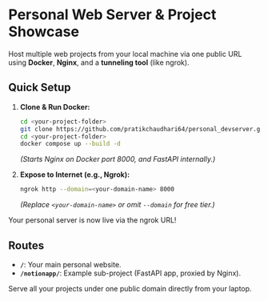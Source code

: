 # Personal Web Server & Project Showcase

Host multiple web projects from your local machine via one public URL using **Docker**, **Nginx**, and a **tunneling tool** (like ngrok).

## Quick Setup

1.  **Clone & Run Docker:**
    ```bash
    cd <your-project-folder>
    git clone https://github.com/pratikchaudhari64/personal_devserver.git
    cd <your-project-folder>
    docker compose up --build -d
    ```
    *(Starts Nginx on Docker port 8000, and FastAPI internally.)*

2.  **Expose to Internet (e.g., Ngrok):**
    ```bash
    ngrok http --domain=<your-domain-name> 8000
    ```
    *(Replace `<your-domain-name>` or omit `--domain` for free tier.)*

Your personal server is now live via the ngrok URL!

## Routes

* **`/`**: Your main personal website.
* **`/notionapp/`**: Example sub-project (FastAPI app, proxied by Nginx).

Serve all your projects under one public domain directly from your laptop.